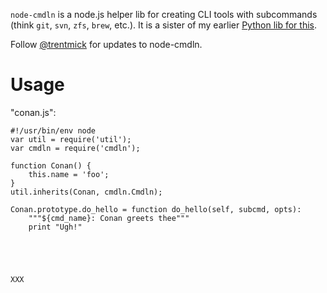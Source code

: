`node-cmdln` is a node.js helper lib for creating CLI tools with subcommands
(think `git`, `svn`, `zfs`, `brew`, etc.). It is a sister of my earlier
[Python lib for this](https://github.com/trentm/cmdln).

Follow <a href="https://twitter.com/intent/user?screen_name=trentmick" target="_blank">@trentmick</a>
for updates to node-cmdln.


# Usage

"conan.js":

    #!/usr/bin/env node
    var util = require('util');
    var cmdln = require('cmdln');

    function Conan() {
        this.name = 'foo';
    }
    util.inherits(Conan, cmdln.Cmdln);

    Conan.prototype.do_hello = function do_hello(self, subcmd, opts):
        """${cmd_name}: Conan greets thee"""
        print "Ugh!"





    XXX
